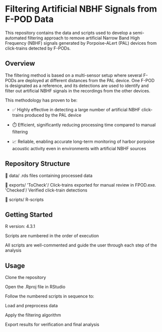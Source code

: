 # Filtering Artificial NBHF Signals from F-POD Data
This repository contains the data and scripts used to develop a semi-automated filtering approach to remove artificial Narrow Band High Frequency (NBHF) signals generated by Porpoise-ALert (PAL) devices from click-trains detected by F-PODs.

## Overview
The filtering method is based on a multi-sensor setup where several F-PODs are deployed at different distances from the PAL device. One F-POD is designated as a reference, and its detections are used to identify and filter out artificial NBHF signals in the recordings from the other devices.

This methodology has proven to be:

- ✅ Highly effective in detecting a large number of artificial NBHF click-trains produced by the PAL device

- ⏱️ Efficient, significantly reducing processing time compared to manual filtering

- 📈 Reliable, enabling accurate long-term monitoring of harbor porpoise acoustic activity even in environments with artificial NBHF sources

## Repository Structure
📁 data/ .rds files containing processed data

📁 exports/ 'ToCheck'/ Click-trains exported for manual review in FPOD.exe.
'Checked'/ Verified click-train detections

📁 scripts/ R-scripts


## Getting Started

R version: 4.3.1

Scripts are numbered in the order of execution

All scripts are well-commented and guide the user through each step of the analysis

## Usage
Clone the repository

Open the .Rproj file in RStudio

Follow the numbered scripts in sequence to:

Load and preprocess data

Apply the filtering algorithm

Export results for verification and final analysis
